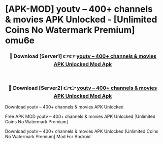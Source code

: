 # [APK-MOD] youtv – 400+ channels & movies APK Unlocked - [Unlimited Coins No Watermark Premium] omu6e



<div align="center">
<h3>🔴 Download [Server1] 👉👉 <a href="https://momento.my/?title=youtv_–_400+_channels_&_movies_APK_Unlocked">youtv – 400+ channels & movies APK Unlocked Mod Apk</a></h3><br>

<h3>🔴 Download [Server2] 👉👉 <a href="https://momento.my/?title=youtv_–_400+_channels_&_movies_APK_Unlocked">youtv – 400+ channels & movies APK Unlocked Mod Apk</a></h3>
</div>



Download youtv – 400+ channels & movies APK Unlocked 

Free APK MOD youtv – 400+ channels & movies APK Unlocked [Unlimited Coins No Watermark Premium]

Download youtv – 400+ channels & movies APK Unlocked [Unlimited Coins No Watermark Premium] Mod For Android
